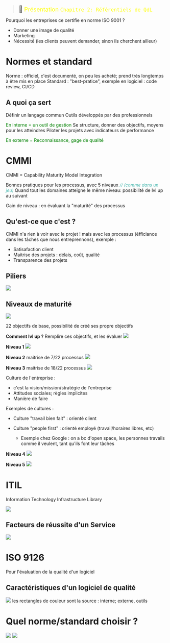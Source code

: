 > <span style="font-size: 1.5em">📖</span> <span style="color: yellow; font-size: 1.3em;">Présentation `Chapitre 2: Référentiels de QdL`</span>

Pourquoi les entreprises ce certifie en norme ISO 9001 ?
- Donner une image de qualité
- Marketing
- Nécessité (les clients peuvent demander, sinon ils cherchent ailleur)


# Normes et standard
Norme : officiel, c'est documenté, on peu les acheté; prend très longtemps à être mis en place
Standard : "best-pratice", exemple en logiciel : code review, CI/CD

## A quoi ça sert
Définir un langage commun
Outils développés par des professionnels

<span style="color: green">En interne = un outil de gestion</span>
Se structure, donner des objectifs, moyens pour les atteindres
Piloter les projets avec indicateurs de performance

<span style="color: green">En externe = Reconnaissance, gage de qualité</span>

# CMMI
CMMI = Capability Maturity Model Integration

Bonnes pratiques pour les processus, avec 5 niveaux <span style="color: #46b7ae; font-style: italic; font-size: 0.85rem">// (comme dans un jeu)</span>
Quand tout les domaines atteigne le même niveau: possibilité de lvl up au suivant

Gain de niveau : en évaluant la "maturité" des processus

## Qu'est-ce que c'est ?
CMMI n'a rien à voir avec le projet ! mais avec les processus (éfficiance dans les tâches que nous entreprennons), exemple :
- Satisafaction client
- Maitrise des projets : délais, coût, qualité
- Transparence des projets

## Piliers
![](Screen/2022-10-05-08-44-59.png)

## Niveaux de maturité
![](Screen/2022-10-05-08-46-12.png)

22 objectifs de base, possibilité de créé ses propre objectifs

**Comment lvl up ?**
Remplire ces objectifs, et les évaluer
![](Screen/2022-10-05-08-47-52.png)

**Niveau 1**
![](Screen/2022-10-05-09-00-38.png)

**Niveau 2**
maitrise de 7/22 processus
![](Screen/2022-10-05-09-01-12.png)

**Niveau 3**
maitrise de 18/22 processus
![](Screen/2022-10-05-09-02-36.png)

Culture de l'entreprise :
- c'est la vision/mission/stratégie de l'entreprise
- Attitudes sociales; règles implicites
- Manière de faire
  
Exemples de cultures :
- Culture "travail bien fait" : orienté client

- Culture "people first" : orienté employé (travail/horaires libres, etc)
  - Exemple chez Google : on a bc d'open space, les personnes travails comme il veulent, tant qu'ils font leur tâches

**Niveau 4**
![](Screen/2022-10-05-09-03-39.png)

**Niveau 5**
![](Screen/2022-10-05-09-04-14.png)

# ITIL
Information Technology Infrastructure Library

![](Screen/2022-10-05-09-27-10.png)

## Facteurs de réussite d'un Service

![](Screen/2022-10-05-09-28-18.png)

# ISO 9126
Pour l'évaluation de la qualité d'un logiciel

## Caractéristiques d'un logiciel de qualité

![](Screen/2022-10-05-09-37-15.png)
les rectangles de couleur sont la source : interne; externe, outils

# Quel norme/standard choisir ?
![](Screen/2022-10-05-09-40-30.png)
![](Screen/2022-10-05-09-42-16.png)
